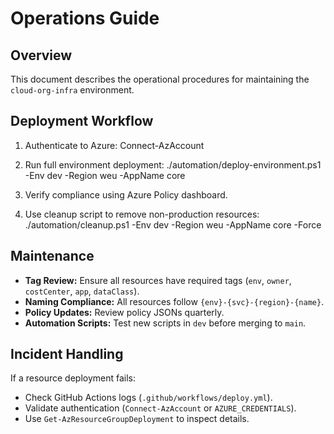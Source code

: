 # Operations Guide

## Overview
This document describes the operational procedures for maintaining the `cloud-org-infra` environment.

## Deployment Workflow
1. Authenticate to Azure:
Connect-AzAccount

2. Run full environment deployment:
./automation/deploy-environment.ps1 -Env dev -Region weu -AppName core

3. Verify compliance using Azure Policy dashboard.
4. Use cleanup script to remove non-production resources:
./automation/cleanup.ps1 -Env dev -Region weu -AppName core -Force


## Maintenance
- **Tag Review:** Ensure all resources have required tags (`env`, `owner`, `costCenter`, `app`, `dataClass`).
- **Naming Compliance:** All resources follow `{env}-{svc}-{region}-{name}`.
- **Policy Updates:** Review policy JSONs quarterly.
- **Automation Scripts:** Test new scripts in `dev` before merging to `main`.

## Incident Handling
If a resource deployment fails:
- Check GitHub Actions logs (`.github/workflows/deploy.yml`).
- Validate authentication (`Connect-AzAccount` or `AZURE_CREDENTIALS`).
- Use `Get-AzResourceGroupDeployment` to inspect details.
